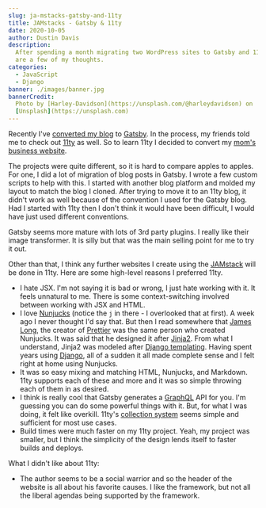 ```yaml
---
slug: ja-mstacks-gatsby-and-11ty
title: JAMstacks - Gatsby & 11ty
date: 2020-10-05
author: Dustin Davis
description:
  After spending a month migrating two WordPress sites to Gatsby and 11ty, here
  are a few of my thoughts.
categories:
  - JavaScript
  - Django
banner: ./images/banner.jpg
bannerCredit:
  Photo by [Harley-Davidson](https://unsplash.com/@harleydavidson) on
  [Unsplash](https://unsplash.com)
---
```


Recently I've [converted my blog](goodbye-wordpress) to
[Gatsby](https://www.gatsbyjs.com/). In the process, my friends told me to check
out [11ty](https://www.11ty.dev/) as well. So to learn 11ty I decided to convert
my [mom's business website](https://soakers.biz).

The projects were quite different, so it is hard to compare apples to apples.
For one, I did a lot of migration of blog posts in Gatsby. I wrote a few custom
scripts to help with this. I started with another blog platform and molded my
layout to match the blog I cloned. After trying to move it to an 11ty blog, it
didn't work as well because of the convention I used for the Gatsby blog. Had I
started with 11ty then I don't think it would have been difficult, I would have
just used different conventions.

Gatsby seems more mature with lots of 3rd party plugins. I really like their
image transformer. It is silly but that was the main selling point for me to try
it out.

Other than that, I think any further websites I create using the
[JAMstack](https://jamstack.org/) will be done in 11ty. Here are some high-level
reasons I preferred 11ty.

- I hate JSX. I'm not saying it is bad or wrong, I just hate working with it. It
  feels unnatural to me. There is some context-switching involved between
  working with JSX and HTML.
- I love [Nunjucks](https://mozilla.github.io/nunjucks/) (notice the `j` in
  there - I overlooked that at first). A week ago I never thought I'd say that.
  But then I read somewhere that [James Long](https://jlongster.com/), the
  creator of [Prettier](https://prettier.io/) was the same person who created
  Nunjucks. It was said that he designed it after
  [Jinja2](https://jinja.palletsprojects.com). From what I understand, Jinja2
  was modeled after
  [Django templating](https://docs.djangoproject.com/en/3.1/topics/templates/).
  Having spent years using [Django](/blog?q=Django), all of a sudden it all made
  complete sense and I felt right at home using Nunjucks.
- It was so easy mixing and matching HTML, Nunjucks, and Markdown. 11ty supports
  each of these and more and it was so simple throwing each of them in as
  desired.
- I think is really cool that Gatsby generates a [GraphQL](https://graphql.org/)
  API for you. I'm guessing you can do some powerful things with it. But, for
  what I was doing, it felt like overkill. 11ty's
  [collection system](https://www.11ty.dev/docs/collections/) seems simple and
  sufficient for most use cases.
- Build times were much faster on my 11ty project. Yeah, my project was smaller,
  but I think the simplicity of the design lends itself to faster builds and
  deploys.

What I didn't like about 11ty:

- The author seems to be a social warrior and so the header of the website is
  all about his favorite causes. I like the framework, but not all the liberal
  agendas being supported by the framework.
